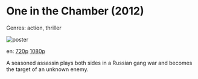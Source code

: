 # One in the Chamber (2012)

Genres: action, thriller

![poster](http://image.tmdb.org/t/p/w500/mLgTkgKB6B73gKod9IKHRXnyBo1.jpg)

en:
  [720p](magnet:?xt=urn:btih:9DF8445363A046F89CCE00F408479CBF970DD924&tr=udp://glotorrents.pw:6969/announce&tr=udp://tracker.opentrackr.org:1337/announce&tr=udp://torrent.gresille.org:80/announce&tr=udp://tracker.openbittorrent.com:80&tr=udp://tracker.coppersurfer.tk:6969&tr=udp://tracker.leechers-paradise.org:6969&tr=udp://p4p.arenabg.ch:1337&tr=udp://tracker.internetwarriors.net:1337)
  [1080p](magnet:?xt=urn:btih:579BD0A7F5BDCC6B96C3D5F78348AC9F9C1A9B6F&tr=udp://glotorrents.pw:6969/announce&tr=udp://tracker.opentrackr.org:1337/announce&tr=udp://torrent.gresille.org:80/announce&tr=udp://tracker.openbittorrent.com:80&tr=udp://tracker.coppersurfer.tk:6969&tr=udp://tracker.leechers-paradise.org:6969&tr=udp://p4p.arenabg.ch:1337&tr=udp://tracker.internetwarriors.net:1337)
  


A seasoned assassin plays both sides in a Russian gang war and becomes the target of an unknown enemy.